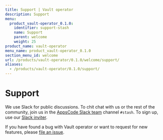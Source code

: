 ```yaml
---
title: Support | Vault operator
description: Support
menu:
  product_vault-operator_0.1.0:
    identifier: support-stash
    name: Support
    parent: welcome
    weight: 25
product_name: vault-operator
menu_name: product_vault-operator_0.1.0
section_menu_id: welcome
url: /products/vault-operator/0.1.0/welcome/support/
aliases:
  - /products/vault-operator/0.1.0/support/
---
```

# Support

We use Slack for public discussions. To chit chat with us or the rest of the community, join us in the [AppsCode Slack team](https://appscode.slack.com/messages/C8NCX6N23/details/) channel `#stash`. To sign up, use our [Slack inviter](https://slack.appscode.com/).

If you have found a bug with Vault operator or want to request for new features, please [file an issue](https://github.com/kubevault/operator/issues/new).
